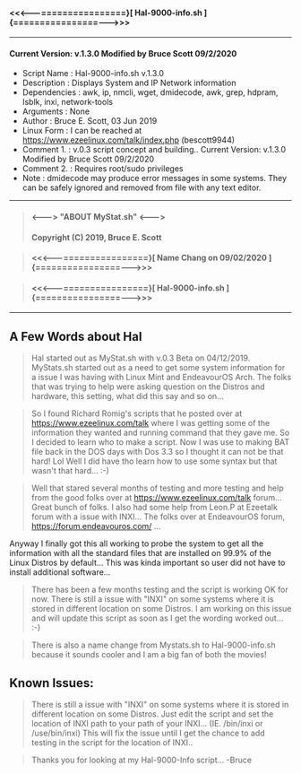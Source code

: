 
####   <<<---================}[ Hal-9000-info.sh ]{================--->>>

 ---------------------------------------------------------------------

#### Current Version: v.1.3.0 Modified by Bruce Scott 09/2/2020
* Script Name  : Hal-9000-info.sh v.1.3.0
* Description  : Displays System and IP Network information
* Dependencies : awk, ip, nmcli, wget, dmidecode, awk, grep, hdpram, lsblk, inxi, network-tools
* Arguments    : None
* Author       : Bruce E. Scott, 03 Jun 2019
* Linux Form   : I can be reached at https://www.ezeelinux.com/talk/index.php (bescott9944)
* Comment 1.   : v.0.3 script concept and building.. Current Version: v.1.3.0 Modified by Bruce Scott 09/2/2020
* Comment 2.   : Requires root/sudo privileges
* Note         : dmidecode may produce error messages in some systems. They can be
                safely ignored and removed from file with any text editor.

 ---------------------------------------------------------------------

>####   <---> "ABOUT MyStat.sh" <--->
>####   Copyright (C) 2019, Bruce E. Scott

>####   <<<---================}[ Name Chang on 09/02/2020 ]{================--->>>

>####    <<<---================}[ Hal-9000-info.sh ]{================--->>>

 ---------------------------------------------------------------------

## A Few Words about Hal
>Hal started out as MyStat.sh with v.0.3 Beta on 04/12/2019.
MyStats.sh started out as a need to get some system information for a issue I was having with
Linux Mint and EndeavourOS Arch. The folks that was trying to help were asking question on the Distros
and hardware, this setting, what did this say and so on...

>So I found Richard Romig's scripts that he posted over at https://www.ezeelinux.com/talk where I was getting
some of the information they wanted and running command that they gave me. So I decided to learn who to make a
script. Now I was use to making BAT file back in the DOS days with Dos 3.3 so I thought it can not be that hard! Lol
Well I did have tho learn how to use some syntax but that wasn't that hard... :-)

>Well that stared several months of testing and more testing and help from the good folks over at
https://www.ezeelinux.com/talk forum... Great bunch of folks. I also had some help from Leon.P at Ezeetalk
forum with a issue with INXI... The folks over at EndeavourOS forum, https://forum.endeavouros.com/ ...

Anyway I finally got this all working to probe the system to get all the information with all the standard files
that are installed on 99.9% of the Linux Distros by default... This was kinda important so user did not have
to install additional software...

>There has been a few months testing and the script is working OK for now. There is still
a issue with "INXI" on some systems where it is stored in different location on some Distros.
I am working on this issue and will update this script as soon as I get the wording worked
out... :-)

>There is also a name change from Mystats.sh to Hal-9000-info.sh because it sounds cooler and I
am a big fan of both the movies!

## Known Issues:
>There is still a issue with "INXI" on some systems where it is stored in different location on some Distros.
Just edit the script and set the location of INXI path to your path of your INXI... (IE. /bin/inxi or /use/bin/inxi)
This will fix the issue until I get the chance to add testing in the script for the location of INXI..

>Thanks you for looking at my Hal-9000-Info script...
-Bruce
